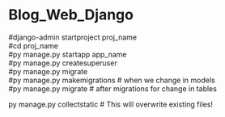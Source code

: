 # Blog_Web_Django

#django-admin startproject proj_name <br>
#cd proj_name <br>
#py manage.py startapp app_name <br>
#py manage.py createsuperuser <br>
#py manage.py migrate <br>
#py manage.py makemigrations # when we change in models <br>
#py manage.py migrate   # after migrations for change  in tables <br>


py manage.py collectstatic # This will overwrite existing files! <br>